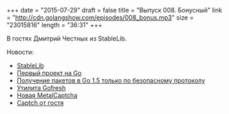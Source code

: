 +++
date = "2015-07-29"
draft = false
title = "Выпуск 008. Бонусный"
link = "http://cdn.golangshow.com/episodes/008_bonus.mp3"
size = "23015816"
length = "36:31"
+++

В гостях Дмитрий Честных из StableLib.

Новости:

* [StableLib](https://stablelib.com/)
* [Первый проект на Go](http://mashable.com/2009/11/12/gotweet/)
* [Получение пакетов в Go 1.5 только по безопасному протоколу](https://github.com/golang/go/issues/9637)
* [Утилита Gofresh](https://github.com/divan/gofresh)
* [Новая MetalCaptcha](http://metalcaptcha.heavygifts.com)
* [Captch от гостя](https://github.com/dchest/captcha)
